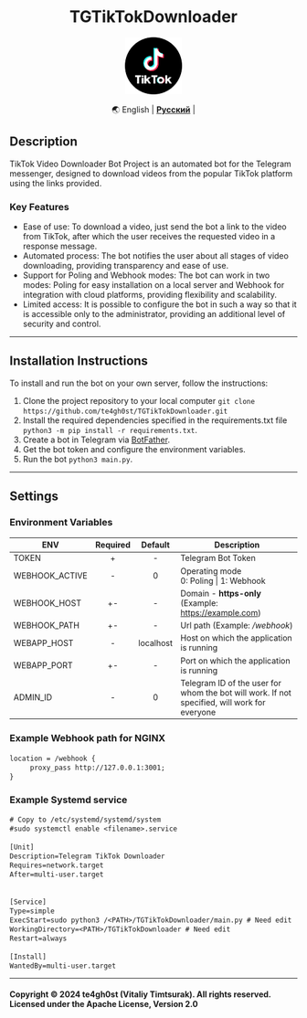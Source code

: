 <h1 align="center">TGTikTokDownloader</h1>

<p align="center">
     <img src="./documentation_images/tt.png" width="100" height="100" style="">
</p>

<div align="center" markdown>

🌏 English | [**Русский**](./README.ru.md) |

</div>

## Description

TikTok Video Downloader Bot Project
is an automated bot for the Telegram messenger,
designed to download videos from the popular TikTok platform using the links provided.

### Key Features

- Ease of use: To download a video, just send the bot a link to the video from TikTok,
  after which the user receives the requested video in a response message.
- Automated process: The bot notifies the user about all stages of video downloading,
  providing transparency and ease of use.
- Support for Poling and Webhook modes: The bot can work in two modes:
  Poling for easy installation on a local server and Webhook for integration with cloud platforms,
  providing flexibility and scalability.
- Limited access: It is possible to configure the bot in such a way
  so that it is accessible only to the administrator,
  providing an additional level of security and control.

---

## Installation Instructions

To install and run the bot on your own server, follow the instructions:

1. Clone the project repository to your local computer `git clone https://github.com/te4gh0st/TGTikTokDownloader.git`
2. Install the required dependencies specified in the requirements.txt
   file `python3 -m pip install -r requirements.txt`.
3. Create a bot in Telegram via [BotFather](https://t.me/BotFather).
4. Get the bot token and configure the environment variables.
5. Run the bot `python3 main.py`.

---

## Settings

### Environment Variables

| ENV            | Required |  Default  | Description                                                                                  |
|----------------|:--------:|:---------:|----------------------------------------------------------------------------------------------|
| TOKEN          |    +     |     -     | Telegram Bot Token                                                                           |
| WEBHOOK_ACTIVE |    -     |     0     | Operating mode<br/>0: Poling \| 1: Webhook                                                   |
| WEBHOOK_HOST   |    +-    |     -     | Domain - **https-only** (Example: https://example.com)                                       | |
| WEBHOOK_PATH   |    +-    |     -     | Url path (Example: <i>/webhook</i>)                                                          |
| WEBAPP_HOST    |    -     | localhost | Host on which the application is running                                                     |
| WEBAPP_PORT    |    +-    |     -     | Port on which the application is running                                                     |
| ADMIN_ID       |    -     |     0     | Telegram ID of the user for whom the bot will work. If not specified, will work for everyone |


### Example Webhook path for NGINX

```nginx
location = /webhook {
     proxy_pass http://127.0.0.1:3001;
}
```

### Example Systemd service

```shell
# Copy to /etc/systemd/systemd/system
#sudo systemctl enable <filename>.service

[Unit]
Description=Telegram TikTok Downloader
Requires=network.target
After=multi-user.target


[Service]
Type=simple
ExecStart=sudo python3 /<PATH>/TGTikTokDownloader/main.py # Need edit
WorkingDirectory=<PATH>/TGTikTokDownloader # Need edit
Restart=always

[Install]
WantedBy=multi-user.target
```

---
<h4>
Copyright &copy; 2024 te4gh0st (Vitaliy Timtsurak). All rights reserved.
<br>
Licensed under the Apache License, Version 2.0
</h4>